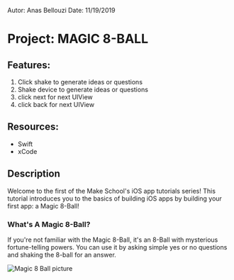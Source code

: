 Autor: Anas Bellouzi
Date: 11/19/2019

# Project: MAGIC 8-BALL

## Features:
  1. Click shake to generate ideas or questions
  2. Shake device to generate ideas or questions
  3. click next for next UIView
  4. click back for next UIView

## Resources:
  - Swift
  - xCode


## Description


Welcome to the first of the Make School's iOS app tutorials series! This tutorial introduces you to the basics of building iOS apps by building your first app: a Magic 8-Ball!

### What's A Magic 8-Ball?
If you're not familiar with the Magic 8-Ball, it's an 8-Ball with mysterious fortune-telling powers. You can use it by asking simple yes or no questions and shaking the 8-ball for an answer.

![Magic 8 Ball picture](https://cdn.jsdelivr.net/gh/MakeSchool-Tutorials/Magic-8Ball-Swift4@35b74642ac78aabdcfdc7141e659894755bf25d8/P1-Getting-Started/assets/magic_8_ball.png)
